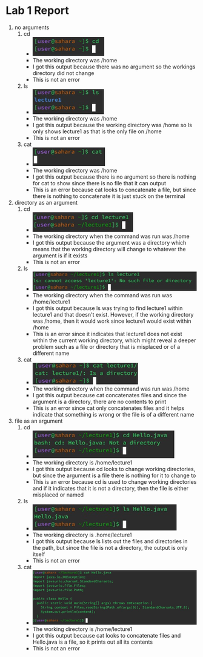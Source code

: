 # Lab 1 Report  
1. no arguments
   1. cd
      * ![cd](Screenshot2024-01-10170955.jpg)
      * The working directory was /home
      * I got this output because there was no argument so the workings directory did not change
      * This is not an error
   2. ls
      * ![Image](Screenshot2024-01-10171044.jpg)
      * The working directory was /home
      * I got this output because the working directory was /home so ls only shows lecture1 as that is the only file on /home
      * This is not an error
   3. cat
      * ![Image](Screenshot2024-01-10171309.jpg)
      * The working directory was /home
      * I got this output because there is no argument so there is nothing for cat to show since there is no file that it can output
      * This is an error because cat looks to concatenate a file, but since there is nothing to concatenate it is just stuck on the terminal
2. directory as an argument
   1. cd
      * ![Image](Screenshot2024-01-10171349.jpg)
      * The working directory when the command was run was /home
      * I got this output because the argument was a directory which means that the working directory will change to whatever the argument is if it exists
      * This is not an error
   2. ls
      * ![Image](Screenshot2024-01-10171724.jpg)
      * The working directory when the command was run was /home/lecture1
      * I got this output because ls was trying to find lecture1 within lecture1 and that doesn't exist. However, if the working directory was /home, then it would work since lecture1 would exist within /home
      * This is an error since it indicates that lecture1 does not exist within the current working directory, which might reveal a deeper problem such as a file or directory that is misplaced or of a different name
   3. cat
      * ![Image](Screenshot2024-01-10172329.jpg)
      * The working directory when the command was run was /home
      * I got this output because cat concatenates files and since the argument is a directory, there are no contents to print
      * This is an error since cat only concatenates files and it helps indicate that something is wrong or the file is of a different name
3. file as an argument
   1. cd
      * ![Image](Screenshot2024-01-10172348.jpg)
      * The working directory is /home/lecture1
      * I got this output because cd looks to change working directories, but since the argument is a file there is nothing for it to change to
      * This is an error because cd is used to change working directories and if it indicates that it is not a directory, then the file is either misplaced or named
   2. ls
      * ![Image](Screenshot2024-01-10172405.jpg)
      * The working directory is .home/lecture1
      * I got this output because ls lists out the files and directories in the path, but since the file is not a directory, the output is only itself
      * This is not an error
   3. cat
      * ![Image](Screenshot2024-01-10172424.jpg)
      * The working directory is /home/lecture1
      * I got this output because cat looks to concatenate files and Hello.java is a file, so it prints out all its contents
      * This is not an error
